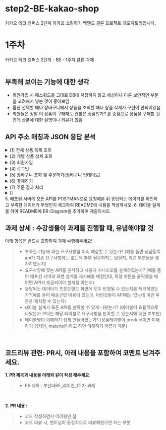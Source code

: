 # step2-BE-kakao-shop
카카오 테크 캠퍼스 2단계 카카오 쇼핑하기 백엔드 클론 프로젝트 레포지토리입니다.

# 1주차

카카오 테크 캠퍼스 2단계 - BE - 1주차 클론 과제
</br>
</br>

## 부족해 보이는 기능에 대한 생각
- 회원가입 시 패스워드를 그대로 DB에 저장하지 않고 해싱이나 다른 보안적인 부분을 고려해서 넣는 것이 좋아보임
- 옵션 선택할 때나 장바구니에서 상품을 조회할 때나 상품 삭제가 구현이 안되어있음
- 회원들은 정말 이 상품이 구매해도 괜찮은 상품인가? 를 중점으로 상품을 구매할 것인데 상품에 대한 설명이나 리뷰가 없음

## API 주소 매칭과 JSON 응답 분석

<details>
<summary>(1) 전체 상품 목록 조회</summary>
<div>
   
### HTTP 메서드 선정

클라이언트측에서 서버측으로 전송하는 데이터가 없다. 그러므로 HTTP GET 요청을 한다.

HTTP Method : GET </br>
Local URL : http://localhost:8080/products </br>

### JSON 응답 및 시나리오 분석
JSON 응답을 살펴보면 Response Body에 id, productName, description, image, price를 배열 형식으로 담아서 응답하고 있다. 화면을 살펴보면 상품 이름, 가격, 이미지는 화면상에 명시하여 필요하지만, 설명(description)은 그렇지 않아 설명 속성의 필요성은 보이지 않는다. </br>

→ 필요한 테이블 : Product(상품) </br>

### 에러 처리

HTTP POST 메서드 이용 시,

```java
{
    "success": false,
    "response": null,
    "error": {
        "message": "Request method 'POST' not supported",
        "status": 500
    }
}
```

status 500, 즉 서버측의 잘못된 응답을 나타내는 에러를 의미한다.

하지만 나는 클라이언트측에서 GET이 아닌 POST 메서드를 사용하였는데 왜 500인지?

**내 생각에는 HTTP error 405가 맞는 에러인 거 같다.**

> **HTTP 405 에러란?**
”HTTP 405 오류는 **웹 서버에서 요청된 URL에 대해 HTTP 메서드를 허용하지 않을 때 발생합니다.”**
> 

([https://ko.wikipedia.org/wiki/HTTP_상태_코드#:~:text=405(허용되지 않는 메소드)%3A 요청에 지정된 방법을 사용할 수 없다. 예를 들어 POST 방식으로 요청을 받는 서버에 GET 요청을 보내는 경우%2C 또는 읽기 전용 리소스에 PUT 요청을 보내는 경우에 이 코드를 제공한다](https://ko.wikipedia.org/wiki/HTTP_%EC%83%81%ED%83%9C_%EC%BD%94%EB%93%9C#:~:text=405(%ED%97%88%EC%9A%A9%EB%90%98%EC%A7%80%20%EC%95%8A%EB%8A%94%20%EB%A9%94%EC%86%8C%EB%93%9C)%3A%20%EC%9A%94%EC%B2%AD%EC%97%90%20%EC%A7%80%EC%A0%95%EB%90%9C%20%EB%B0%A9%EB%B2%95%EC%9D%84%20%EC%82%AC%EC%9A%A9%ED%95%A0%20%EC%88%98%20%EC%97%86%EB%8B%A4.%20%EC%98%88%EB%A5%BC%20%EB%93%A4%EC%96%B4%20POST%20%EB%B0%A9%EC%8B%9D%EC%9C%BC%EB%A1%9C%20%EC%9A%94%EC%B2%AD%EC%9D%84%20%EB%B0%9B%EB%8A%94%20%EC%84%9C%EB%B2%84%EC%97%90%20GET%20%EC%9A%94%EC%B2%AD%EC%9D%84%20%EB%B3%B4%EB%82%B4%EB%8A%94%20%EA%B2%BD%EC%9A%B0%2C%20%EB%98%90%EB%8A%94%20%EC%9D%BD%EA%B8%B0%20%EC%A0%84%EC%9A%A9%20%EB%A6%AC%EC%86%8C%EC%8A%A4%EC%97%90%20PUT%20%EC%9A%94%EC%B2%AD%EC%9D%84%20%EB%B3%B4%EB%82%B4%EB%8A%94%20%EA%B2%BD%EC%9A%B0%EC%97%90%20%EC%9D%B4%20%EC%BD%94%EB%93%9C%EB%A5%BC%20%EC%A0%9C%EA%B3%B5%ED%95%9C%EB%8B%A4).)

### Param을 사용하여 페이지 조회

기존 로컬 URL에 Param으로 page=0과 page=1을 줘보자.

Local URL : http://localhost:8080/products?page=0 or 1

Param이 page=0일 때는 디폴트 전체 상품 목록 조회 페이지와 같다. 하지만 page=1일 때는 다르다.

게시물 10번부터 조회되는 것을 알 수 있다. 이로써 게시물은 한 페이지당 최대 개수를 지정하여 SELECT해야할 것 같다.

(1단계 때 배운 limit과 offset을 이용해 구현하면 될 거 같다.)
</div>
</details>

<details>
<summary>(2) 개별 상품 상세 조회</summary>
<div>

### HTTP 메서드 선정

개별 상품 상세 조회 페이지는 클라이언트측 요청의 종류가 두 가지가 있다.

1. 전체 상품 목록 조회 페이지에서 개별 상품을 클릭하면 이 페이지로 이동하게 되는데, 이때 이 페이지는 서버측에 따로 보내는 데이터 없이 개별 상품에 대한 데이터를 요청할 것이다. 
    
    → HTTP GET 요청을 한다.
    
    HTTP Method : GET
    Local URL : http://localhost:8080/products/1(1은 개별 상품의 id)
    
2. 회원이 상품의 옵션과 개수를 선택하여 장바구니 담기 버튼을 클릭하면 클라이언트측은 장바구니에 담겨진 데이터를 서버측에 전송하게 되고 서버측은 이를 DB에 저장한다.
    
    → HTTP POST 요청을 한다.
    
    HTTP Method : POST
    Local URL : http://localhost:8080/carts/add

### JSON 응답 및 시나리오 분석
SON 응답을 살펴보면 상품의 id, productName, image, price와(descriptions과 startCount는 무시한다.) 옵션 id, optionName, optionPrice를 응답한다. 상품의 기본 가격(price)와 옵션 가격(optionPrice)는 헷갈리지 않게 구분한다.

→ 필요한 테이블 : Product(상품), Option(옵션)

→ 옵션 테이블에 **id, optionName, optionPrice**를 추가한다.

(위에서 언급한 것을 고려해보면, 서버측 JSON 응답에는 totalPrice에 대한 응답이 없으므로 클라이언트측에서 데이터를 만들어내는 것 같다.)

2. 클라이언트측에서 장바구니 담기 버튼을 통해 POST 요청을 보냄
    
    이때 클라이언트측 POST 요청에는 장바구니에 담겨질 상품의 정보뿐만 아니라 회원에 대한 JWT(JSON WEB TOKEN) 정보도 포함돼야한다. 이유는 정말 간단하다. 이 회원이 누군지 알아야 그 회원의 장바구니에 상품을 담을 수 있기 때문이다. 
    
    (참고로 클라이언트측에서 Authorization이라는 변수명으로 HTTP header에 담아서 보낼 것이다. 서버측은 이를 파싱해서 해당 회원을 찾아내야 한다.)
    
    ~~(회원 A의 장바구니 목록을 회원 B에게 담을 수는 없다..)~~
    
    서버측에 로그인 정보를 담아 로그인한다.
   그럼 서버측에서 JWT 정보를 보내는데, 아래와 같다.

Bearer ey…Asg(원래 길이는 더 길다. 256바이트였나.. 나름 보안상(?)의 이유로 축약함)

이것을 이용해서 회원에 대한 인가를 할 것이다.

클라이언트측에서 해당 JWT 정보를 HTTP header에 담고 서버측에 장바구니에 담겨진 데이터를 아래의 형식으로 전달하면

```json
[
  {
    "optionId":1,
    "quantity":5
  },
  {
    "optionId":2,
    "quantity":5
  }
]
```

아래의 형식처럼 응답이 온다.

```json
{
    "success": true,
    "response": null,
    "error": null
}
```

서버측에서는 옵션 아이디와, 개수를 장바구니(Cart)에 저장할 것이다.

→ 필요한 테이블 : Cart(장바구니)

→ Cart 테이블에 **optionId, quantity** 속성을 추가한다.

### 에러 처리

개별 상품을 클릭 해 개별 상품 상세 조회 페이지로 이동한다고 생각해보자.  아래 URL에 GET 요청을 보낼 것이다.

Local URL : http://localhost:8080/products/1

당연히 해당 URL에 POST 요청을 보내면 405 에러가 나와야 한다. 하지만 그렇지 않다.

```json
{
    "success": false,
    "response": null,
    "error": {
        "message": "Request method 'POST' not supported",
        "status": 500
    }
}
```

아까와 똑같은 포맷의 에러가 발생한다. 여전히 405로 고치고 싶다.

그리고 장바구니 담기를 통해 POST 요청하는 것을 생각해보자. 토큰 정보가 유효하지 않다면 어떻게 될까?(토큰 정보를 유효하지 않도록 값을 수정했다.)

```json
{
    "success": false,
    "response": null,
    "error": {
        "message": "인증되지 않았습니다",
        "status": 401
    }
}
```

401 에러 코드가 발생한다. 이는 적절한 에러를 대입한 것으로 보인다.
([https://ko.wikipedia.org/wiki/HTTP_상태_코드#:~:text=401(권한 없음)%3A 이 요청은 인증이 필요하다. 서버는 로그인이 필요한 페이지에 대해 이 요청을 제공할 수 있다. 상태 코드 이름이 권한 없음(Unauthorized)으로 되어 있지만 실제 뜻은 인증 안됨(Unauthenticated)에 더 가깝다.[2]](https://ko.wikipedia.org/wiki/HTTP_%EC%83%81%ED%83%9C_%EC%BD%94%EB%93%9C#:~:text=401(%EA%B6%8C%ED%95%9C%20%EC%97%86%EC%9D%8C)%3A%20%EC%9D%B4%20%EC%9A%94%EC%B2%AD%EC%9D%80%20%EC%9D%B8%EC%A6%9D%EC%9D%B4%20%ED%95%84%EC%9A%94%ED%95%98%EB%8B%A4.%20%EC%84%9C%EB%B2%84%EB%8A%94%20%EB%A1%9C%EA%B7%B8%EC%9D%B8%EC%9D%B4%20%ED%95%84%EC%9A%94%ED%95%9C%20%ED%8E%98%EC%9D%B4%EC%A7%80%EC%97%90%20%EB%8C%80%ED%95%B4%20%EC%9D%B4%20%EC%9A%94%EC%B2%AD%EC%9D%84%20%EC%A0%9C%EA%B3%B5%ED%95%A0%20%EC%88%98%20%EC%9E%88%EB%8B%A4.%20%EC%83%81%ED%83%9C%20%EC%BD%94%EB%93%9C%20%EC%9D%B4%EB%A6%84%EC%9D%B4%20%EA%B6%8C%ED%95%9C%20%EC%97%86%EC%9D%8C(Unauthorized)%EC%9C%BC%EB%A1%9C%20%EB%90%98%EC%96%B4%20%EC%9E%88%EC%A7%80%EB%A7%8C%20%EC%8B%A4%EC%A0%9C%20%EB%9C%BB%EC%9D%80%20%EC%9D%B8%EC%A6%9D%20%EC%95%88%EB%90%A8(Unauthenticated)%EC%97%90%20%EB%8D%94%20%EA%B0%80%EA%B9%9D%EB%8B%A4.%5B2%5D))

다음에는 GET 요청으로 상품 정보와 JWT 정보를 담아서 보내봤다. 500 에러가 뜨지만, 405로 고치고 싶다.

GET 요청으로 상품 정보만 비워서 보내봤다. 역시나 500 에러가 뜬다.

다음으로 JWT까지 비워서 보내봤다. 401 에러가 뜬다. 이는 적절하다.

```json
{
    "success": false,
    "response": null,
    "error": {
        "message": "인증되지 않았습니다",
        "status": 401
    }
}
```

존재하지 않는 옵션의 상품을 장바구니에 담기도 해봤다.

```json
[
  {
	  "optionId":55,  //존재하지 않는 옵션
    "quantity":5
  }
]
```

```json
{
    "success": false,
    "response": null,
    "error": {
        "message": "해당 옵션을 찾을 수 없습니다 : 55",
        "status": 404
    }
}
```

서버측에서 클라이언트측이 요청한 페이지를 찾을 수 없다는 것이다. 당연히 존재하지 않는 옵션에 대한 POST 요청을 했으므로 404 에러 처리는 적절하다.
당연히 존재하지 않는 옵션에 대한 POST 요청을 했으므로 404 에러 처리는 적절하다.

### 동일한 상품 장바구니 담기에 대한 고찰

동일한 상품 아이디를 가진 상품을 장바구니 담기를 시도해봤다.

```json
{
    "success": false,
    "response": null,
    "error": {
        "message": "장바구니 담기 중에 오류가 발생했습니다 : could not execute statement; SQL [n/a]; constraint [\"PUBLIC.UK_CART_OPTION_USER_INDEX_4 ON PUBLIC.CART_TB(USER_ID NULLS FIRST, OPTION_ID NULLS FIRST) VALUES ( /* key:5 */ 1, 4)\"; SQL statement:\ninsert into cart_tb (id, option_id, price, quantity, user_id) values (default, ?, ?, ?, ?) [23505-214]]; nested exception is org.hibernate.exception.ConstraintViolationException: could not execute statement",
        "status": 500
    }
}
```

이미 장바구니에 같은 상품이 존재해서 발생하는 오류이다.

([https://ko.wikipedia.org/wiki/HTTP_상태_코드#:~:text=500(내부 서버 오류)%3A 서버에 오류가 발생하여 요청을 수행할 수 없다](https://ko.wikipedia.org/wiki/HTTP_%EC%83%81%ED%83%9C_%EC%BD%94%EB%93%9C#:~:text=500(%EB%82%B4%EB%B6%80%20%EC%84%9C%EB%B2%84%20%EC%98%A4%EB%A5%98)%3A%20%EC%84%9C%EB%B2%84%EC%97%90%20%EC%98%A4%EB%A5%98%EA%B0%80%20%EB%B0%9C%EC%83%9D%ED%95%98%EC%97%AC%20%EC%9A%94%EC%B2%AD%EC%9D%84%20%EC%88%98%ED%96%89%ED%95%A0%20%EC%88%98%20%EC%97%86%EB%8B%A4).)

보통적인 생각으로 같은 상품을 장바구니에 담기하면 그 상품의 개수가 증가해야할 것이다. 하지만 위 에러는 동일한 상품 추가에 대한 에러가 발생하는데 이는 같은 상품 담기를 하게 되면 상품 개수 증가가 될 수 있도록 수정해야한다.

</div>
</details>


<details>
<summary>(3) 회원가입</summary>
<div>
	
### HTTP 메서드 선정

클라이언트측에서 사용자가 가입을 위해 작성한 정보를 서버측으로 전송한다.

HTTP Method : POST

Local URL : http://local:8080/join

### JSON 응답 및 시나리오 분석

- JSON 응답
    
    사용자가 원하는 정보를 입력 후 회원가입 버튼을 클릭
    
    ```json
    {
      "username":"MinseokGo",
      "email":"rhalstjr1999@naver.com",
      "password":"@@alstjr12"
    }
    ```
    
    ```json
    {
        "success": true,
        "response": null,
        "error": null
    }  //회원가입 완료
    ```
    

### 에러 처리
중복된 이메일로 가입 시도 시 JSON 응답

```json
{
    "success": false,
    "response": null,
    "error": {
        "message": "동일한 이메일이 존재합니다 : rhalstjr1999@naver.com",
        "status": 400
    }
}
```

400 에러 처리보다는 409 에러 처리가 더 적합해 보인다.

([https://mangoday.tistory.com/137#:~:text=409는 Conflict. "이 응답은 요청이 현재 서버의 상태와 충돌될 때 보냅니다"](https://mangoday.tistory.com/137#:~:text=409%EB%8A%94%20Conflict.%20%22%EC%9D%B4%20%EC%9D%91%EB%8B%B5%EC%9D%80%20%EC%9A%94%EC%B2%AD%EC%9D%B4%20%ED%98%84%EC%9E%AC%20%EC%84%9C%EB%B2%84%EC%9D%98%20%EC%83%81%ED%83%9C%EC%99%80%20%EC%B6%A9%EB%8F%8C%EB%90%A0%20%EB%95%8C%20%EB%B3%B4%EB%83%85%EB%8B%88%EB%8B%A4%22))

([https://deveric.tistory.com/62#:~:text=409 Conflict는 리소스의 충돌을 의미하는 상태코드입니다. ID 중복이라는 것은 결국 ID라는 PK 자원을 점유한 것에 대한 충돌이기 때문에 이 상태코드가 가장 적합하다고 생각하여 409 상태코드를 반영하기로 했습니다](https://deveric.tistory.com/62#:~:text=409%20Conflict%EB%8A%94%20%EB%A6%AC%EC%86%8C%EC%8A%A4%EC%9D%98%20%EC%B6%A9%EB%8F%8C%EC%9D%84%20%EC%9D%98%EB%AF%B8%ED%95%98%EB%8A%94%20%EC%83%81%ED%83%9C%EC%BD%94%EB%93%9C%EC%9E%85%EB%8B%88%EB%8B%A4.%20ID%20%EC%A4%91%EB%B3%B5%EC%9D%B4%EB%9D%BC%EB%8A%94%20%EA%B2%83%EC%9D%80%20%EA%B2%B0%EA%B5%AD%20ID%EB%9D%BC%EB%8A%94%20PK%20%EC%9E%90%EC%9B%90%EC%9D%84%20%EC%A0%90%EC%9C%A0%ED%95%9C%20%EA%B2%83%EC%97%90%20%EB%8C%80%ED%95%9C%20%EC%B6%A9%EB%8F%8C%EC%9D%B4%EA%B8%B0%20%EB%95%8C%EB%AC%B8%EC%97%90%20%EC%9D%B4%20%EC%83%81%ED%83%9C%EC%BD%94%EB%93%9C%EA%B0%80%20%EA%B0%80%EC%9E%A5%20%EC%A0%81%ED%95%A9%ED%95%98%EB%8B%A4%EA%B3%A0%20%EC%83%9D%EA%B0%81%ED%95%98%EC%97%AC%20409%20%EC%83%81%ED%83%9C%EC%BD%94%EB%93%9C%EB%A5%BC%20%EB%B0%98%EC%98%81%ED%95%98%EA%B8%B0%EB%A1%9C%20%ED%96%88%EC%8A%B5%EB%8B%88%EB%8B%A4).)

그리고 POST 요청 대신 GET 요청을 해보았다.

```json
{
    "success": false,
    "response": null,
    "error": {
        "message": "Request method 'GET' not supported",
        "status": 500
    }
}
```

서버측의 에러인 500 상태 코드 대신 클라이언트측의 잘못된 HTTP 메서드 요청인 405 상태 코드가 적합해보인다.

이메일 형식이 아닌 형식을 POST 해보았다.

(예를들면 

rhalstjr1999naver.com

rhalstjr1999@naver

@naver.com

a@.com형식의 입력)

```json
{
    "success": false,
    "response": null,
    "error": {
        "message": "이메일 형식으로 작성해주세요:email",
        "status": 400
    }
}
```

해당 에러 처리는 적절해보인다. 서버측에서 지정한 구문을 충족하지 않은 경우 400 에러를 처리할 수 있다.

([https://jaeseongdev.github.io/development/2021/04/22/REST_API에서의_HTTP_상태코드_상태메시지.md/#:~:text=서에서 지정한 구문을 충족시키지 않은 경우](https://jaeseongdev.github.io/development/2021/04/22/REST_API%EC%97%90%EC%84%9C%EC%9D%98_HTTP_%EC%83%81%ED%83%9C%EC%BD%94%EB%93%9C_%EC%83%81%ED%83%9C%EB%A9%94%EC%8B%9C%EC%A7%80.md/#:~:text=%EC%84%9C%EC%97%90%EC%84%9C%20%EC%A7%80%EC%A0%95%ED%95%9C%20%EA%B5%AC%EB%AC%B8%EC%9D%84%20%EC%B6%A9%EC%A1%B1%EC%8B%9C%ED%82%A4%EC%A7%80%20%EC%95%8A%EC%9D%80%20%EA%B2%BD%EC%9A%B0))

또한 비밀번호에 영문, 숫자, 특수문자가 포함되어야 하는데 포함하지 않은 경우, 비밀번호 길이를 8~20자를 충족하지 않은 경우들은 서버측에서 지정한 구문을 충족시키지 못했기 때문에 400 에러 처리 해야한다.

```json
//특수문자 제외. 영문, 숫자 제외 시 동일
{
    "success": false,
    "response": null,
    "error": {
        "message": "영문, 숫자, 특수문자가 포함되어야하고 공백이 포함될 수 없습니다.:password",
        "status": 400
    }
}

//비밀번호 길이 충족하지 않은 경우
{
    "success": false,
    "response": null,
    "error": {
        "message": "8에서 20자 이내여야 합니다.:password",
        "status": 400
    }
}
```
</div>
</details>

<details>
<summary>(4) 로그인</summary>
<div>
	
### HTTP 메서드 선정

로그인 시 사용자가 회원가입 때 작성한 이메일, 비밀번호로 로그인한다. 이때 해당 정보들을 서버측에 POST하여 해당 회원이 존재하는 검사를 받아야한다. 이때 JWT를 로그인 시, 회원에게 발급한다.

HTTP Method : POST

Local URL : http://localhost:8080/login

### JSON 응답 및 시나리오 분석

- JSON 응답
    
    회원가입 시 입력한 대로 POST 요청 시,
    
    ```json
    {
        "success": true,
        "response": null,
        "error": null
    }
    ```
    
    로그인 성공 JSON이 리턴되며 HTTP header 안에는 JWT가 발급되어 전송된다.
    
    ```json
    Bearer eyJ0eXAiOiJKV1QiLCJhbGciOiJIUzUxMiJ9.eyJzdWIiOiJyaGFsc3RqcjE5OTlAbmF2ZXIuY29tIiwicm9sZSI6IlJPTEVfVVNFUiIsImlkIjozLCJleHAiOjE2ODgxMTgyOTF9.8WXi3ZtNxjo5l-jAZiBFKv0wqoNSjyWfREix-HCZi61LlLQuL9VYE3q5L4Vf0KUqjw08v6BAtiVv5k1b3bg-Qg
    ```
    

### 에러 처리

로그인 실패의 예는 다음과 같을 것이다.

1. 아이디를 잘못 입력하고 비밀번호는 맞을 경우
2. 아이디와 비밀번호 모두 잘못 입력할 경우
3. 아이디는 맞지만 비밀번호가 일치하지 않을 경우

이렇게 3가지가 존재할 것이다. 아이디와 비밀번호 형식을 지키지 않고 입력하지 않은 경우는 고려하지 않으려고 한다. 이유는 다음과 같다.

> 악의적인 의도로 로그인 시도하려는 사용자에게 로그인에 대한 일말의 여지도 주지 않을 것이다. 만약 악의적인 의도를 가진 사용자에게 아이디가 틀렸다, 비밀번호가 틀렸다, 형식이 맞지 않다 라는 여지를 주게 되면 그 사용자에게 정보를 주는 것이나 다름 없다고 생각한다.
> 

결론적으로 위에서 제시한 로그인 실패의 경우는 모두 인증되지 않은 사용자로 간주하고 401에러 처리를 하는 것이 적당해 보인다.

```json
{
    "success": false,
    "response": null,
    "error": {
        "message": "인증되지 않았습니다",
        "status": 401
    }
}
```

여기서 주목할 점은 에러 메세지 뒤에 어느 부분이 문제가 되었는지에 대해 정보를 주지 않았다. 회원가입 시에는 이메일 형식이 안맞는지, 패스워드 형식이 안맞는지에 대한 정보를 주었는데 로그인 시에는 그렇지 않다. 그렇다면 여러 에러 경우를 고려할 필요 없이 하나의 에러 처리로 끝내자.
</div>
</details>

<details>
<summary>(5) 장바구니 조회 및 주문하기(장바구니 업데이트)</summary>
<div>
	
### HTTP 메서드 선정

1. 장바구니 조회 시 상품 옵션과 개수를 선택해 담기한 상품들이 보여야할 것이다. 이는 클라이언트측이 서버측에 장바구니에 담긴 데이터를 요청해야한다. 결국 GET 요청을 해야한다.
    
    HTTP Method : GET
    
    Local URL : http://localhost:8080/carts
    
2. 장바구니에서 증감 버튼 클릭 시 클라이언트측은 장바구니 수정 정보를 서버측에 POST 요청을 통해 알려야한다. 서버측은 변경된 개수를 DB에 업데이트 하고 변경된 totalPrice를 반환해야할 것이다.
    
    HTTP Method : POST
    
    Local URL : http://localhost:8080/carts/update

   1. JWT(HTTP header에 담아서)와 carts/add 를 통해 장바구니에 상품을 담고 carts 조회를 해보았다.
    - JSON 응답
        
        ```json
        {
            "success": true,
            "response": {
                "products": [
                    {
                        "id": 1,
                        "productName": "기본에 슬라이딩 지퍼백 크리스마스/플라워에디션 에디션 외 주방용품 특가전",
                        "carts": [
                            {
                                "id": 1,
                                "option": {
                                    "id": 1,
                                    "optionName": "01. 슬라이딩 지퍼백 크리스마스에디션 4종",
                                    "price": 10000
                                },
                                "quantity": 5,
                                "price": 50000
                            },
                            {
                                "id": 2,
                                "option": {
                                    "id": 2,
                                    "optionName": "02. 슬라이딩 지퍼백 플라워에디션 5종",
                                    "price": 10900
                                },
                                "quantity": 5,
                                "price": 54500
                            }
                        ]
                    }
                ],
                "totalPrice": 104500
            },
            "error": null
        }
        ```
        
        장바구니 담기한 상품들의 정보와 totalPrice를 계산해서 리턴해준다. totalPrice를 서버측 서비스단에서 연산 후 리턴하는 것으로 보인다.
        
2. 버튼 증감 클릭 시 JWT와 변경된 carts의 id와 개수를 서버측에 전송한 결과는 아래와 같다.
    - JSON 응답
        
        ```json
        {
            "success": true,
            "response": {
                "carts": [
                    {
                        "cartId": 1,
                        "optionId": 1,
                        "optionName": "01. 슬라이딩 지퍼백 크리스마스에디션 4종",
                        "quantity": 10,
                        "price": 100000
                    },
                    {
                        "cartId": 2,
                        "optionId": 2,
                        "optionName": "02. 슬라이딩 지퍼백 플라워에디션 5종",
                        "quantity": 10,
                        "price": 109000
                    }
                ],
                "totalPrice": 209000
            },
            "error": null
        }
        ```
        
    
    예상대로 장바구니에 담긴 상품의 개수를 변경해서 POST 요청을 보내니 변경된 totalPrice를 계산해서 리턴해준다.
   
### 에러 처리

JWT 정보가 유효하지 않은 경우를 고려해보았다.

```json
{
    "success": false,
    "response": null,
    "error": {
        "message": "인증되지 않았습니다",
        "status": 401
    }
}
```

토큰이 유효하지 않으니 인증도 유효하지 않다. 해당 에러 처리는 적절해보인다.

(마찬가지로 POST 요청 시 405 상태 코드 리턴이 적절해보인다.)

장바구니에 없는 상품의 개수를 업데이트 해달라고 POST 요청을 보내보았다. JSON 응답 결과는 이렇다.

```json
{
    "success": false,
    "response": null,
    "error": {
        "message": "장바구니에 없는 상품은 주문할 수 없습니다 : 23",
        "status": 400
    }
}
```

당연히 서버측에서 지정해놓은 구문을 충족하지 못했으니 400 상태 코드 리턴이 맞다.
</div>
</details>

<details>
<summary>(6) 결제하기</summary>
	
### HTTP 메서드 선정

HTTP Method : POST

Local URL : http://localhost:8080/orders/save

### JSON 응답 및 시나리오 분석

orders/save에 아무런 body도 작성하지 않고 POST 요청을 날렸다. 물론 장바구니는 비어있지 않다.

- JSON 응답
    
    ```json
    {
        "success": true,
        "response": {
            "id": 3,
            "products": [
                {
                    "productName": "기본에 슬라이딩 지퍼백 크리스마스/플라워에디션 에디션 외 주방용품 특가전",
                    "items": [
                        {
                            "id": 5,
                            "optionName": "01. 슬라이딩 지퍼백 크리스마스에디션 4종",
                            "quantity": 5,
                            "price": 50000
                        },
                        {
                            "id": 6,
                            "optionName": "02. 슬라이딩 지퍼백 플라워에디션 5종",
                            "quantity": 11,
                            "price": 119900
                        }
                    ]
                }
            ],
            "totalPrice": 169900
        },
        "error": null
    }
    ```
    
    이후 똑같은 요청을 보냈다.
    
    ```json
    {
        "success": false,
        "response": null,
        "error": {
            "message": "장바구니에 아무 내역도 존재하지 않습니다",
            "status": 404
        }
    }
    ```
    
    장바구니가 비어있다는 말이다. 내가 장바구니에 넣은 상품들이 결제창으로 넘어왔고 orders/save를 통해 주문서에도 저장된다. body를 비워서 보냈는데 어떻게 서버는 저장했는가를 살펴보면 내 짐작은 이렇다.
    
    1. 토큰 정보를 통해 유저 식별
    2. 그 유저의 장바구니에 있는 상품들을 DTO를 통해 리턴
    3. 서버 내부에서는 장바구니에 있는 상품들을 주문서(정확히는 주문 아이템)로 옮기고, 장바구니를 비움

### 에러 처리

```json
{
    "success": false,
    "response": null,
    "error": {
        "message": "Failed to convert value of type 'java.lang.String' to required type 'int'; nested exception is java.lang.NumberFormatException: For input string: \"save\"",
        "status": 500
    }
}
```

GET 메서드로 orders/save를 보내니 주문 컨트롤러 내부에 있는 orders/{int}인 메서드가 존재하므로 NumberFormatException이 발생한다. 이 예외는 숫자가 아닌 문자열을 숫자로 변경하려고 할 때 발생한다.
<div>
</div>
</details>

<details>
<summary>(7) 주문 결과 처리</summary>

 ### HTTP 메서드 선정

주문 확인 페이지는 이미 주문이 완료된 주문 정보를 불러오는 페이지이다. 즉 서버측에 주문서에 대한 정보를 요청한다.

HTTP Method : GET

Local URL : http://localhost:8080/orders/1

여기서 orders/1의 1은 주문 번호이다.

### JSON 응답 및 시나리오 분석

주문 번호 1의 주문 정보를 불러오도록 orders/1을 GET 요청했다.

- JSON 응답
    
    ```json
    {
        "success": true,
        "response": {
            "id": 1,
            "products": [
                {
                    "productName": "기본에 슬라이딩 지퍼백 크리스마스/플라워에디션 에디션 외 주방용품 특가전",
                    "items": [
                        {
                            "id": 1,
                            "optionName": "01. 슬라이딩 지퍼백 크리스마스에디션 4종",
                            "quantity": 5,
                            "price": 50000
                        },
                        {
                            "id": 2,
                            "optionName": "02. 슬라이딩 지퍼백 플라워에디션 5종",
                            "quantity": 5,
                            "price": 54500
                        }
                    ]
                }
            ],
            "totalPrice": 104500
        },
        "error": null
    }
    ```
    
    주문 정보 안에는 주문 번호와 상품 이름, 그리고 주문 아이템 테이블의 아이디 등의 데이터가 들어있다. 주문 하나를 주문 아이템 여러개로 분할하는 것은 정말 당연하다. 부분 취소할 수 있으니.. 역시나 해당 응답에서도 totalPrice는 서버측에서 계산후 리턴해준다.
    

### 에러 처리

POST 요청 시, 500 상태 코드를 반환한다. 405로 수정하자.

다음으로 존재하지 않은 주문 번호를 요청했다. orders/1444

```json
{
    "success": false,
    "response": null,
    "error": {
        "message": "해당 주문을 찾을 수 없습니다 : 1444",
        "status": 404
    }
}
```

서버측은 1444라는 주문 번호를 가진 주문서를 리턴할 수도 찾을 수도 없다. 그러므로 404 에러는 적절하다.
<div>
</div>
</details>

<details>
<summary>()</summary>
<div>
</div>
</details>
5. 배포된 서버에 모든 API를 POSTMAN으로 요청해본 뒤 응답되는 데이터를 확인하고 부족한 데이터가 무엇인지 체크하여 README에 내용을 작성하시오.
6. 테이블 설계를 하여 README에 ER-Diagram을 추가하여 제출하시오.

</br>

## **과제 상세 : 수강생들이 과제를 진행할 때, 유념해야할 것**
아래 항목은 반드시 포함하여 과제 수행해주세요!
>- 부족한 기능에 대한 요구사항을 미리 예상할 수 있는가? (예를 들면 상품등록 api가 기존 요구사항에는 없는데 추후 필요하지는 않을지, 이런 부분들을 생각하였는지) 
>- 요구사항에 맞는 API를 분석하고 사용자 시나리오를 설계하였는가? (예를 들어 배포된 서버와 화면 설계를 제시해줄 예정인데, 특정 버튼을 클릭했을 때 어떤 API가 호출되어야 할지를 아는지)
>- 응답되는 데이터가 프론트앤드 화면에 모두 반영될 수 있는지를 체크하였는가?(예를 들어 배송관련 비용이 있는데, 이런것들이 API에는 없는데 이런 부분을 캐치할 수 있는지)
>- 테이블 설계가 모든 API를 만족할 수 있게 나왔는가? (테이블이 효율적으로 나왔는가 보다는 해당 테이블로 요구사항을 만족할 수 있는지에 대한 여부만)
>- 테이블명이 이해하기 쉽게 만들어졌는가? (상품테이블이 product이면 이해하기 쉽지만, material이라고 하면 이해하기 어렵기 때문)

</br>

## **코드리뷰 관련: PR시, 아래 내용을 포함하여 코멘트 남겨주세요.**
**1. PR 제목과 내용을 아래와 같이 작성 해주세요.**

>- PR 제목 : 부산대BE_라이언_1주차 과제

</br>

**2. PR 내용 :**

>- 코드 작성하면서 어려웠던 점
>- 코드 리뷰 시, 멘토님이 중점적으로 리뷰해줬으면 하는 부분
